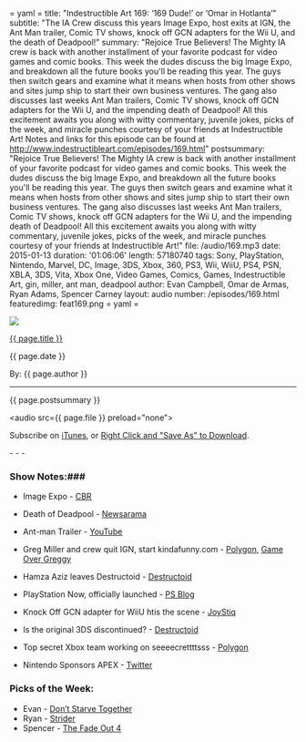 = yaml =
title: "Indestructible Art 169: ‘169 Dude!’ or ‘Omar in Hotlanta’"
subtitle: "The IA Crew discuss this years Image Expo, host exits at IGN, the Ant Man trailer, Comic TV shows, knock off GCN adapters for the Wii U, and the death of Deadpool!"
summary: "Rejoice True Believers! The Mighty IA crew is back with another installment of your favorite podcast for video games and comic books. This week the dudes discuss the big Image Expo, and breakdown all the future books you'll be reading this year. The guys then switch gears and examine what it means when hosts from other shows and sites  jump ship to start their own business ventures. The gang also discusses last weeks Ant Man trailers, Comic TV shows, knock off GCN adapters for the Wii U, and the impending death of Deadpool! All this excitement awaits you along with witty commentary, juvenile jokes, picks of the week, and miracle punches courtesy of your friends at Indestructible Art! Notes and links for this episode can be found at http://www.indestructibleart.com/episodes/169.html"
postsummary: "Rejoice True Believers! The Mighty IA crew is back with another installment of your favorite podcast for video games and comic books. This week the dudes discuss the big Image Expo, and breakdown all the future books you'll be reading this year. The guys then switch gears and examine what it means when hosts from other shows and sites  jump ship to start their own business ventures. The gang also discusses last weeks Ant Man trailers, Comic TV shows, knock off GCN adapters for the Wii U, and the impending death of Deadpool! All this excitement awaits you along with witty commentary, juvenile jokes, picks of the week, and miracle punches courtesy of your friends at Indestructible Art!"
file: /audio/169.mp3
date: 2015-01-13
duration: '01:06:06'
length: 57180740
tags: Sony, PlayStation, Nintendo, Marvel, DC, Image, 3DS, Xbox, 360, PS3, Wii, WiiU, PS4, PSN, XBLA, 3DS, Vita, Xbox One, Video Games, Comics, Games, Indestructible Art, gin, miller, ant man, deadpool
author: Evan Campbell, Omar de Armas, Ryan Adams, Spencer Carney
layout: audio
number: /episodes/169.html
featuredimg: feat169.png
= yaml =

<img src='/images/featured/{{ page.featuredimg }}' class='articlesImgCenter group'>

<a href="{{ page.url }}" class='postTitleLink'><p class='postTitle'>{{ page.title }}</p></a>
<p class='postPublished'>{{ page.date }}</p>
<p class='postAuthor'>By: {{ page.author }}</p>
<hr>

<p class='podcastSummary'>{{ page.postsummary }}</p>

<audio src={{ page.file }} preload="none"></audio>
<p class='subLinks'>Subscribe on <a href='http://bit.ly/iapodcast'>iTunes</a>, or <a href={{ page.file }}>Right Click and "Save As" to Download</a>.</p>
- - -

### Show Notes:###
* Image Expo - [CBR](http://www.comicbookresources.com/?page=article&id=58317)

* Death of Deadpool - [Newsarama](http://www.newsarama.com/23182-deadpool-s-dead-this-april-in-special-250th-issue.html)

* Ant-man Trailer - [YouTube](https://www.youtube.com/watch?v=xInh3VhAWs8)

* Greg Miller and crew quit IGN, start kindafunny.com - [Polygon](http://www.polygon.com/2015/1/5/7494815/greg-miller-quits-ign-for-new-venture), [Game Over Greggy](https://www.youtube.com/watch?v=rlakjnrpOW8)

* Hamza Aziz leaves Destructoid - [Destructoid](http://www.destructoid.com/blogs/Hamza+CTZ+Aziz/this-shark-is-heading-off-into-the-open-ocean-285811.phtml)

* PlayStation Now, officially launched - [PS Blog](http://blog.us.playstation.com/2015/01/05/playstation-now-subscription-program-all-the-details/)

* Knock Off GCN adapter for WiiU htis the scene - [JoyStiq](http://www.joystiq.com/2015/01/10/third-party-gamecube-adapter-fills-gap-left-by-nintendo/)

* Is the original 3DS discontinued? - [Destructoid](http://www.destructoid.com/nintendo-has-seemingly-discontinued-the-original-3ds-285771.phtml)

* Top secret Xbox team working on seeeecrettttsss  - [Polygon](http://www.polygon.com/2015/1/5/7497123/microsoft-hiring-for-top-secret-xbox-projects)

* Nintendo Sponsors APEX - [Twitter](https://twitter.com/apex_series/status/553614352641970176)

### Picks of the Week: ###
* Evan - [Don’t Starve Together](http://store.steampowered.com/app/322330/)
* Ryan - [Strider](http://store.steampowered.com/app/235210/)
* Spencer - [The Fade Out 4](https://imagecomics.com/comics/releases/the-fade-out-4)

